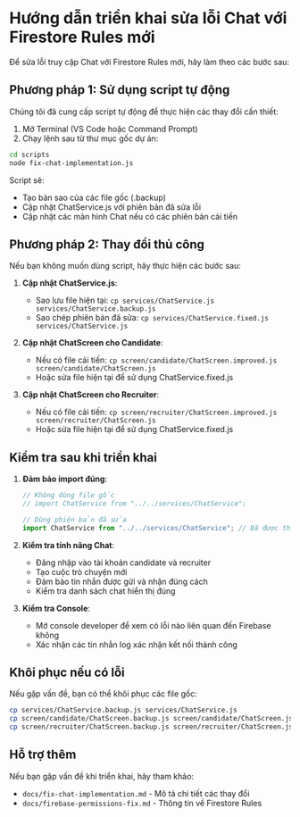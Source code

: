 # Hướng dẫn triển khai sửa lỗi Chat với Firestore Rules mới

Để sửa lỗi truy cập Chat với Firestore Rules mới, hãy làm theo các bước sau:

## Phương pháp 1: Sử dụng script tự động

Chúng tôi đã cung cấp script tự động để thực hiện các thay đổi cần thiết:

1. Mở Terminal (VS Code hoặc Command Prompt)
2. Chạy lệnh sau từ thư mục gốc dự án:

```bash
cd scripts
node fix-chat-implementation.js
```

Script sẽ:
- Tạo bản sao của các file gốc (.backup)
- Cập nhật ChatService.js với phiên bản đã sửa lỗi
- Cập nhật các màn hình Chat nếu có các phiên bản cải tiến

## Phương pháp 2: Thay đổi thủ công

Nếu bạn không muốn dùng script, hãy thực hiện các bước sau:

1. **Cập nhật ChatService.js**:
   - Sao lưu file hiện tại: `cp services/ChatService.js services/ChatService.backup.js`
   - Sao chép phiên bản đã sửa: `cp services/ChatService.fixed.js services/ChatService.js`

2. **Cập nhật ChatScreen cho Candidate**:
   - Nếu có file cải tiến: `cp screen/candidate/ChatScreen.improved.js screen/candidate/ChatScreen.js`
   - Hoặc sửa file hiện tại để sử dụng ChatService.fixed.js

3. **Cập nhật ChatScreen cho Recruiter**:
   - Nếu có file cải tiến: `cp screen/recruiter/ChatScreen.improved.js screen/recruiter/ChatScreen.js`
   - Hoặc sửa file hiện tại để sử dụng ChatService.fixed.js

## Kiểm tra sau khi triển khai

1. **Đảm bảo import đúng**:
   ```javascript
   // Không dùng file gốc
   // import ChatService from "../../services/ChatService";
   
   // Dùng phiên bản đã sửa
   import ChatService from "../../services/ChatService"; // Đã được thay thế với file fixed
   ```

2. **Kiểm tra tính năng Chat**:
   - Đăng nhập vào tài khoản candidate và recruiter
   - Tạo cuộc trò chuyện mới
   - Đảm bảo tin nhắn được gửi và nhận đúng cách
   - Kiểm tra danh sách chat hiển thị đúng

3. **Kiểm tra Console**:
   - Mở console developer để xem có lỗi nào liên quan đến Firebase không
   - Xác nhận các tin nhắn log xác nhận kết nối thành công

## Khôi phục nếu có lỗi

Nếu gặp vấn đề, bạn có thể khôi phục các file gốc:

```bash
cp services/ChatService.backup.js services/ChatService.js
cp screen/candidate/ChatScreen.backup.js screen/candidate/ChatScreen.js
cp screen/recruiter/ChatScreen.backup.js screen/recruiter/ChatScreen.js
```

## Hỗ trợ thêm

Nếu bạn gặp vấn đề khi triển khai, hãy tham khảo:
- `docs/fix-chat-implementation.md` - Mô tả chi tiết các thay đổi
- `docs/firebase-permissions-fix.md` - Thông tin về Firestore Rules
